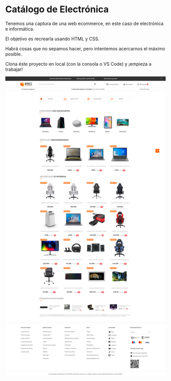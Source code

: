 # Catálogo de Electrónica

Tenemos una captura de una web ecommerce, en este caso de electrónica e informática.

El objetivo es recrearla usando HTML y CSS.

Habrá cosas que no sepamos hacer, pero intentemos acercarnos el máximo posible.

Clona éste proyecto en local (con la consola o VS Code) y ¡empieza a trabajar!

![](./recursos/screenshot.png)